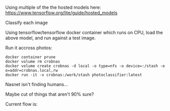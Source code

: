 Using multiple of the the hosted models here:
https://www.tensorflow.org/lite/guide/hosted_models

Classify each image

Using tensorflow/tensorflow docker container which runs on CPU, load the above model, and run against a test image.


Run it accross photos:
```
docker container prune
docker volume rm crobnas
docker volume create crobnas -d local -o type=nfs -o device=:/stash -o o=addr=crobnas.local,rw
docker run -it -v crobnas:/work/stash photoclassifier:latest
```

Nasnet isn't finding humans...

Maybe cut of things that aren't 90% sure?

Current flow is: